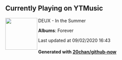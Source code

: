 ## Currently Playing on YTMusic

[<img align="left" width="100" src="https://lh3.googleusercontent.com/rPy_ZSLiRa8e6jn-2D9qV7OaxghRHUCDFSmJhvyUqlwFtYn9CtGBDuPfPwJH5LoqgFMBHDp0ow2rY9QB">](https://music.youtube.com/channel/UCxdjAtOEGsnjvPlgqKbi5jw)

DEUX - In the Summer

**Albums**: Forever

Last updated at 09/02/2020 16:43

#### Generated with [20chan/github-now](https://github.com/20chan/github-now)


<!--
**20chan/20chan** is a ✨ _special_ ✨ repository because its `README.md` (this file) appears on your GitHub profile.

Here are some ideas to get you started:

- 🔭 I’m currently working on ...
- 🌱 I’m currently learning ...
- 👯 I’m looking to collaborate on ...
- 🤔 I’m looking for help with ...
- 💬 Ask me about ...
- 📫 How to reach me: ...
- 😄 Pronouns: ...
- ⚡ Fun fact: ...
-->
